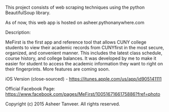 This project consists of web scraping techniques using the python BeautifulSoup library.

As of now, this web app is hosted on asheer.pythonanywhere.com

Description:

MeFirst is the first app and reference tool that allows CUNY college students to view their academic records from CUNYfirst in the most secure, organized, and convenient manner. This includes the latest class schedule, course history, and college balances. It was developed by me to make it easier for student to access the academic information they want to right on their fingerprints. More features are coming soon.

iOS Version (close-sourced) - https://itunes.apple.com/us/app/id905141111

Official Facebook Page: https://www.facebook.com/pages/MeFirst/1005167166175886?fref=photo

Copyright (c) 2015 Asheer Tanveer. All rights reserved.
